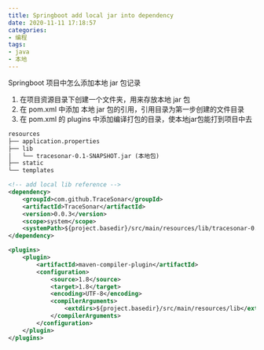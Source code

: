 ```yaml
---
title: Springboot add local jar into dependency
date: 2020-11-11 17:18:57
categories:
- 编程
tags:
- java
- 本地
---
```


Springboot 项目中怎么添加本地 jar 包记录

1. 在项目资源目录下创建一个文件夹，用来存放本地 jar 包
2. 在 pom.xml 中添加 本地 jar 包的引用，引用目录为第一步创建的文件目录
3. 在 pom.xml 的 plugins 中添加编译打包的目录，使本地jar包能打到项目中去

```txt
resources
├── application.properties
├── lib
│   └── tracesonar-0.1-SNAPSHOT.jar (本地包)
├── static
└── templates
```

```xml
<!-- add local lib reference -->
<dependency>
    <groupId>com.github.TraceSonar</groupId>
    <artifactId>TraceSonar</artifactId>
    <version>0.0.3</version>
    <scope>system</scope>
    <systemPath>${project.basedir}/src/main/resources/lib/tracesonar-0.1-SNAPSHOT.jar</systemPath>
</dependency>

<plugins>
	<plugin>
		<artifactId>maven-compiler-plugin</artifactId>
		<configuration>
			<source>1.8</source>
			<target>1.8</target>
			<encoding>UTF-8</encoding>
			<compilerArguments>
				<extdirs>${project.basedir}/src/main/resources/lib</extdirs>
			</compilerArguments>
		</configuration>
	</plugin>
</plugins>
```